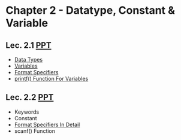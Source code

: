 # Chapter 2 - Datatype, Constant & Variable

## Lec. 2.1 [PPT](https://drive.google.com/file/d/1UjTAr_D8nN8b76WjN5x5jecHNQfeqobt/view?usp=sharing)
- [Data Types](https://medium.com/@milankathiriya/variables-data-types-and-format-specifiers-in-c-language-2ceb84b26a1e#:~:text=if%3B%20//%20invalid-,Data%20Type,-Data%20types%20are)
- [Variables](https://medium.com/@milankathiriya/variables-data-types-and-format-specifiers-in-c-language-2ceb84b26a1e#:~:text=Just%20now-,Variable,-A%20container%20which)
- [Format Specifiers](https://medium.com/@milankathiriya/variables-data-types-and-format-specifiers-in-c-language-2ceb84b26a1e#:~:text=string%20Data%20Type-,Format%20Specifier,-Format%20specifier%20is)
- [printf() Function For Variables](https://medium.com/@milankathiriya/variables-data-types-and-format-specifiers-in-c-language-2ceb84b26a1e#:~:text=Let%E2%80%99s%20see%20an%20example%20we%20learned%20so%20far%3A)

## Lec. 2.2 [PPT](https://drive.google.com/file/d/1w_JI4lh_zfng5nuH49kYgaF6qECt9Ah7/view?usp=sharing)
- Keywords
- Constant
- [Format Specifiers In Detail](https://medium.com/@milankathiriya/variables-data-types-and-format-specifiers-in-c-language-2ceb84b26a1e#:~:text=string%20Data%20Type-,Format%20Specifier,-Format%20specifier%20is)
- scanf() Function 
